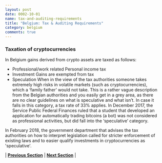 ```yaml
---
layout: post
date: 0002-10-01
name: tax-and-auditing-requirements
title: "Belgium: Tax & Auditing Requirements"
category: belgium
comments: true
---
```


### Taxation of cryptocurrencies
In Belgium gains derived from crypto assets are taxed as follows:
-	Professional/work related  Personal income tax
-	Investment  Gains are exempted from tax
-	Speculation  When in the view of the tax authorities someone takes extremely high risks in volatile markets (such as cryptocurrencies), which a ‘family father’ would not take. This is a rather vague description from the Belgian authorities and you easily get in a grey area, as there are no clear guidelines on what is speculative and what isn’t. In case it falls in this category, a tax rate of 33% applies.
In December 2017, the Service Public Federal Finances ruled that a student that developed an application for automatically trading bitcoins (a bot) was not considered as professional activities, but did fall into the ‘speculative’ category. 

In February 2018, the government department that advises the tax authorities on how to interpret legislation called for stricter enforcement of existing laws and to easier qualify investments in cryptocurrencies as 'speculative'.

| **[Previous Section]( https://neo-project.github.io/global-blockchain-compliance-hub//belgium/belgium-team-member-nationality-requirements.html)** | **[Next Section]( https://neo-project.github.io/global-blockchain-compliance-hub//belgium/belgium-governing-by-law.html)** |
